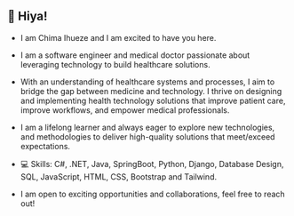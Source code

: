 ## 👋 Hiya! 

- I am Chima Ihueze and I am excited to have you here.

- I am a software engineer and medical doctor passionate about leveraging technology to build healthcare solutions. 

- With an understanding of healthcare systems and processes, I aim to bridge the gap between medicine and technology. I thrive on designing and implementing health technology solutions that improve patient care, improve workflows, and empower medical professionals.

- I am a lifelong learner and always eager to explore new technologies, and methodologies to deliver high-quality solutions that meet/exceed expectations.

- 💻 Skills: C#, .NET, Java, SpringBoot, Python, Django, Database Design, SQL, JavaScript, HTML, CSS, Bootstrap and Tailwind.

- I am open to exciting opportunities and collaborations, feel free to reach out!
